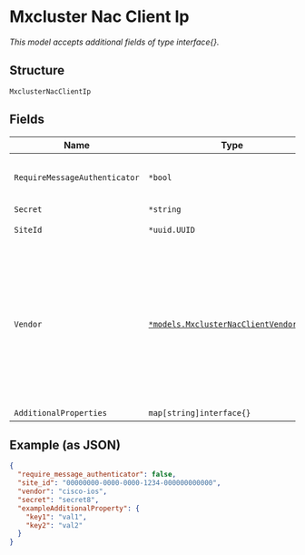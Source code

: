 
# Mxcluster Nac Client Ip

*This model accepts additional fields of type interface{}.*

## Structure

`MxclusterNacClientIp`

## Fields

| Name | Type | Tags | Description |
|  --- | --- | --- | --- |
| `RequireMessageAuthenticator` | `*bool` | Optional | whether to require Message-Authenticator in requests<br>**Default**: `false` |
| `Secret` | `*string` | Optional | if different from above |
| `SiteId` | `*uuid.UUID` | Optional | present only for 3rd party clients |
| `Vendor` | [`*models.MxclusterNacClientVendorEnum`](../../doc/models/mxcluster-nac-client-vendor-enum.md) | Optional | convention to be followed is : "<vendor>-<variant>"<br><variant> could be an os/platform/model/company<br>for ex: for cisco vendor, there could variants wrt os (such as ios, nxos etc), platforms (asa etc), or acquired companies (such as meraki, airnonet) etc.<br><br>enum: `aruba`, `cisco-aironet`, `cisco-ios`, `cisco-meraki`, `generic`, `juniper`, `paloalto` |
| `AdditionalProperties` | `map[string]interface{}` | Optional | - |

## Example (as JSON)

```json
{
  "require_message_authenticator": false,
  "site_id": "00000000-0000-0000-1234-000000000000",
  "vendor": "cisco-ios",
  "secret": "secret8",
  "exampleAdditionalProperty": {
    "key1": "val1",
    "key2": "val2"
  }
}
```

